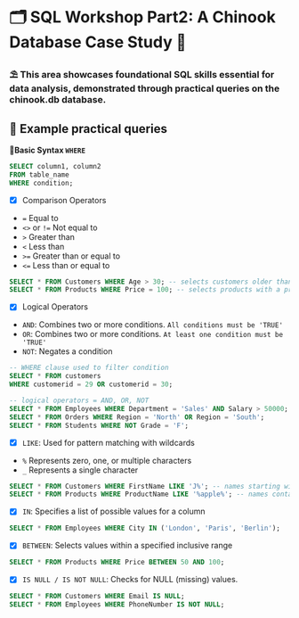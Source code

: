 # 🗂 SQL Workshop Part2: A Chinook Database Case Study 🌻
### ⛱ This area showcases foundational SQL skills essential for data analysis, demonstrated through practical queries on the chinook.db database. 
## 📝 Example practical queries
**🌻Basic Syntax ```WHERE```**
```sql
SELECT column1, column2
FROM table_name
WHERE condition;
```
- [x] Comparison Operators
- ```=```  Equal to
- ```<>``` or ```!=``` Not equal to
- ```>``` Greater than
- ```<``` Less than
- ```>=``` Greater than or equal to
- ```<=``` Less than or equal to

```sql
SELECT * FROM Customers WHERE Age > 30; -- selects customers older than 30
SELECT * FROM Products WHERE Price = 100; -- selects products with a price of 100
```
- [x] Logical Operators
- ```AND```: Combines two or more conditions. ```All conditions must be 'TRUE'```
- ```OR```: Combines two or more conditions. ```At least one condition must be 'TRUE'```
- ```NOT```: Negates a condition

```sql
-- WHERE clause used to filter condition
SELECT * FROM customers
WHERE customerid = 29 OR customerid = 30;
```
```sql
-- logical operators = AND, OR, NOT
SELECT * FROM Employees WHERE Department = 'Sales' AND Salary > 50000;
SELECT * FROM Orders WHERE Region = 'North' OR Region = 'South';
SELECT * FROM Students WHERE NOT Grade = 'F';
```
- [x] ```LIKE```: Used for pattern matching with wildcards
- ```%``` Represents zero, one, or multiple characters
- ```_``` Represents a single character

```sql
SELECT * FROM Customers WHERE FirstName LIKE 'J%'; -- names starting with 'J'
SELECT * FROM Products WHERE ProductName LIKE '%apple%'; -- names containing 'apple'
```
- [x] ```IN```: Specifies a list of possible values for a column

```sql
SELECT * FROM Employees WHERE City IN ('London', 'Paris', 'Berlin');
```
- [x] ```BETWEEN```: Selects values within a specified inclusive range

```sql
SELECT * FROM Products WHERE Price BETWEEN 50 AND 100;
```
- [x] ```IS NULL / IS NOT NULL```: Checks for NULL (missing) values.

```sql
SELECT * FROM Customers WHERE Email IS NULL;
SELECT * FROM Employees WHERE PhoneNumber IS NOT NULL;
```













